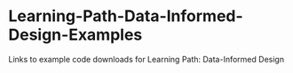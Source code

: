 # Learning-Path-Data-Informed-Design-Examples
Links to example code downloads for Learning Path: Data-Informed Design
